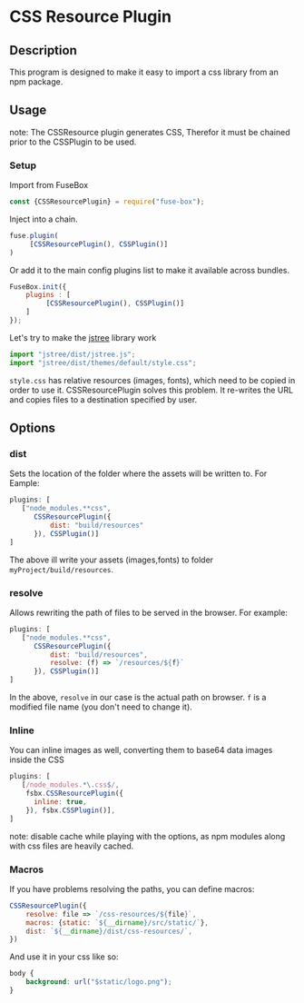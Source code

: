 # CSS Resource Plugin

## Description
This program is designed to make it easy to import a css library from an npm package.

## Usage
note: The CSSResource plugin generates CSS, Therefor it must be chained prior to the CSSPlugin to be used.

### Setup

Import from FuseBox

```js
const {CSSResourcePlugin} = require("fuse-box");
```

Inject into a chain.

```js
fuse.plugin(
     [CSSResourcePlugin(), CSSPlugin()]
)
```

Or add it to the main config plugins list to make it available across bundles.

```js
FuseBox.init({
    plugins : [
         [CSSResourcePlugin(), CSSPlugin()]
    ]
});
```

Let's try to make the [jstree](https://github.com/vakata/jstree) library work

```js
import "jstree/dist/jstree.js";
import "jstree/dist/themes/default/style.css";
```

`style.css` has relative resources (images, fonts), which need to be copied in order to use it. CSSResourcePlugin solves this problem.
It re-writes the URL and copies files to a destination specified by user.

## Options

### dist
Sets the location of the folder where the assets will be written to. For Eample:

```js
plugins: [
   ["node_modules.**css",
      CSSResourcePlugin({
          dist: "build/resources"
      }), CSSPlugin()]
]
```

The above ill write your assets (images,fonts) to folder `myProject/build/resources`.

### resolve

Allows rewriting the path of files to be served in the browser. For example:

```js
plugins: [
   ["node_modules.**css",
      CSSResourcePlugin({
          dist: "build/resources",
          resolve: (f) => `/resources/${f}`
      }), CSSPlugin()]
]
```

In the above, `resolve` in our case is the actual path on browser. `f` is a modified file name (you don't need to change it).


### Inline
You can inline images as well, converting them to base64 data images inside the CSS

```js
plugins: [
   [/node_modules.*\.css$/,
    fsbx.CSSResourcePlugin({
      inline: true,
    }), fsbx.CSSPlugin()],
]
```

note: disable cache while playing with the options, as npm modules along with css files are heavily cached.


### Macros

If you have problems resolving the paths, you can define macros:



```js
CSSResourcePlugin({
    resolve: file => `/css-resources/${file}`,
    macros: {static: `${__dirname}/src/static/`},
    dist: `${__dirname}/dist/css-resources/`,
})
```

And use it in your css like so:

```css
body {
    background: url("$static/logo.png");
}
```

